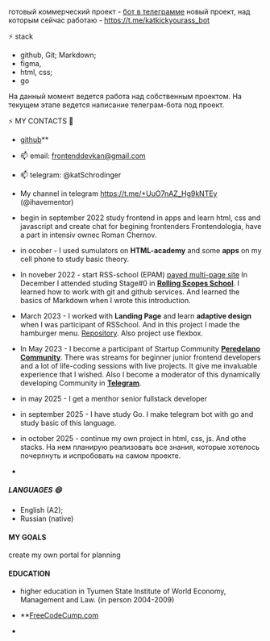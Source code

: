 готовый коммерческий проект - [бот в телеграмме](https://t.me/vmomentepro_bot)
новый проект, над которым сейчас работаю - https://t.me/katkickyourass_bot  

⚡ stack
- github, Git; Markdown;
- figma,
- html, css;
- go

На данный момент ведется работа над собственным проектом. 
На текущем этапе ведется написание телеграм-бота под проект. 


⚡ MY CONTACTS 💬
- [github](https://github.com/hellomagicworld)**
- 📫 email: frontenddevkan@gmail.com 
- 📫 telegram: @katSchrodinger
- My channel in telegram https://t.me/+UuO7nAZ_Hg9kNTEy (@ihavementor) 

- begin in september 2022 study frontend in apps and learn html, css and javascript and create chat for begining frontenders Frontendologia, have a part in intensiv ownec Roman Chernov. 
- in ocober  - I used sumulators on **HTML-academy** and some **apps** on my cell phone to study basic theory.
- In noveber 2022 - start RSS-school (EPAM) [payed multi-page site](https://doctorhomeopath.ru) In December I attended studing Stage#0 in **[Rolling Scopes School](https://rollingscopes.com/)**. I learned how to work with git and github services. And learned the basics of Markdown when I wrote this introduction.
- March 2023 - I worked with **Landing Page** and learn **adaptive design** when I was participant of RSSchool. And in this project I made the hamburger menu. [Repository](https://github.com/frontenddevkan/Landing). Also project use flexbox.
- In May 2023 - I become a participant of Startup Community **[Peredelano Community](https://t.me/+SFNoVxR6Nk85ZDYy)**. There was streams for beginner junior frontend developers and a lot of life-coding sessions with live projects. It give me invaluable experience that I wished.
Also I become a moderator of this dynamically developing Community in **[Telegram](https://t.me/+SFNoVxR6Nk85ZDYy)**.
- in may 2025 - I get a menthor senior fullstack developer
- in september 2025 - I have study Go. I make telegram bot with go and study basic of this language.
- in october 2025 - continue my own project in html, css, js. And othe stacks. На нем планирую реализовать все знания, которые хотелось почерпнуть и испробовать на самом проекте.
- 

##### LANGUAGES 😄
- English (A2);
- Russian (native)

#### MY GOALS

create my own portal for planning 

#### EDUCATION
- higher education in Tyumen State Institute of World Economy, Management and Law. (in person 2004-2009)

- **[FreeCodeCump.com](freeCodeCump.com)
- 
